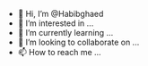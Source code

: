 - 👋 Hi, I’m @Habibghaed
- 👀 I’m interested in ...
- 🌱 I’m currently learning ...
- 💞️ I’m looking to collaborate on ...
- 📫 How to reach me ...

<!---
Habibghaed/Habibghaed is a ✨ special ✨ repository because its `README.md` (this file) appears on your GitHub profile.
You can click the Preview link to take a look at your changes.
--->
